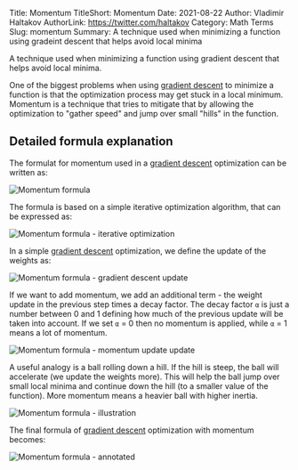 Title: Momentum
TitleShort: Momentum
Date: 2021-08-22
Author: Vladimir Haltakov
AuthorLink: https://twitter.com/haltakov
Category: Math Terms
Slug: momentum
Summary: A technique used when minimizing a function using gradeint descent that helps avoid local minima

A technique used when minimizing a function using gradient descent that helps avoid local minima.

One of the biggest problems when using [gradient descent](/explanation/gradient-descent) to minimize a function is that the optimization process may get stuck in a local minimum. Momentum is a technique that tries to mitigate that by allowing the optimization to "gather speed" and jump over small "hills" in the function.

## Detailed formula explanation

The formulat for momentum used in a [gradient descent](/explanation/gradient-descent) optimization can be written as:

<img class="w-full md:w-1/2 lg:w-3/5 mx-auto my-4" src="{{ SITEURL }}/images/gd_momentum.png" alt="Momentum formula">

The formula is based on a simple iterative optimization algorithm, that can be expressed as:

<img class="w-full md:w-1/2 lg:w-3/5 mx-auto my-4" src="{{ SITEURL }}/images/gd_1.jpg" alt="Momentum formula - iterative optimization">

In a simple [gradient descent](/explanation/gradient-descent) optimization, we define the update of the weights as:

<img class="w-full md:w-1/2 lg:w-3/5 mx-auto my-4" src="{{ SITEURL }}/images/gd_2.jpg" alt="Momentum formula - gradient descent update">

If we want to add momentum, we add an additional term - the weight update in the previous step times a decay factor. The decay factor `α` is just a number between 0 and 1 defining how much of the previous update will be taken into account. If we set `α` = 0 then no momentum is applied, while `α` = 1 means a lot of momentum.

<img class="w-full md:w-1/2 lg:w-3/5 mx-auto my-4" src="{{ SITEURL }}/images/momentum_1.jpg" alt="Momentum formula - momentum update update">

A useful analogy is a ball rolling down a hill. If the hill is steep, the ball will accelerate (we update the weights more). This will help the ball jump over small local minima and continue down the hill (to a smaller value of the function). More momentum means a heavier ball with higher inertia.

<img class="w-full md:w-1/2 lg:w-3/5 mx-auto my-4" src="{{ SITEURL }}/images/momentum_2.jpg" alt="Momentum formula - illustration">

The final formula of [gradient descent](/explanation/gradient-descent) optimization with momentum becomes:

<img class="w-full md:w-1/2 lg:w-3/5 mx-auto my-4" src="{{ SITEURL }}/images/momentum_3.jpg" alt="Momentum formula - annotated">
